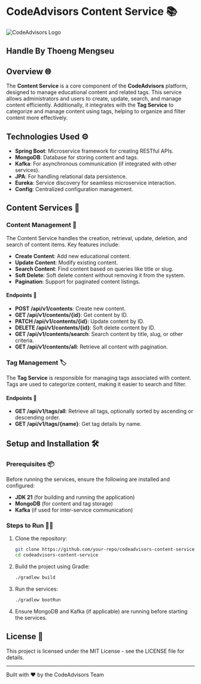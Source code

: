 # CodeAdvisors Content Service 📚

![CodeAdvisors Logo](http://167.172.78.79:8090/api/v1/files/preview?fileName=b5d01918-2824-48d7-83e0-fb557ce6bd73_2024-12-21T18-28-24.856529397.jpg)

## Handle By Thoeng Mengseu

## Overview 🌐
The **Content Service** is a core component of the **CodeAdvisors** platform, designed to manage educational content and related tags. This service allows administrators and users to create, update, search, and manage content efficiently. Additionally, it integrates with the **Tag Service** to categorize and manage content using tags, helping to organize and filter content more effectively.

## Technologies Used ⚙️
- **Spring Boot**: Microservice framework for creating RESTful APIs.
- **MongoDB**: Database for storing content and tags.
- **Kafka**: For asynchronous communication (if integrated with other services).
- **JPA**: For handling relational data persistence.
- **Eureka**: Service discovery for seamless microservice interaction.
- **Config**: Centralized configuration management.

## Content Services 📝

### Content Management 📄
The Content Service handles the creation, retrieval, update, deletion, and search of content items. Key features include:

- **Create Content**: Add new educational content.
- **Update Content**: Modify existing content.
- **Search Content**: Find content based on queries like title or slug.
- **Soft Delete**: Soft delete content without removing it from the system.
- **Pagination**: Support for paginated content listings.

#### Endpoints 🚀

- **POST /api/v1/contents**: Create new content.
- **GET /api/v1/contents/{id}**: Get content by ID.
- **PATCH /api/v1/contents/{id}**: Update content by ID.
- **DELETE /api/v1/contents/{id}**: Soft delete content by ID.
- **GET /api/v1/contents/search**: Search content by title, slug, or other criteria.
- **GET /api/v1/contents/all**: Retrieve all content with pagination.

### Tag Management 🏷️
The **Tag Service** is responsible for managing tags associated with content. Tags are used to categorize content, making it easier to search and filter.

#### Endpoints 🚀

- **GET /api/v1/tags/all**: Retrieve all tags, optionally sorted by ascending or descending order.
- **GET /api/v1/tags/{name}**: Get tag details by name.

## Setup and Installation 🛠️

### Prerequisites 📦
Before running the services, ensure the following are installed and configured:
- **JDK 21** (for building and running the application)
- **MongoDB** (for content and tag storage)
- **Kafka** (if used for inter-service communication)

### Steps to Run 🚶‍♂️

1. Clone the repository:
   ```bash
   git clone https://github.com/your-repo/codeadvisors-content-service.git
   cd codeadvisors-content-service
   ```

2. Build the project using Gradle:
   ```bash
   ./gradlew build
   ```

3. Run the services:
   ```bash
   ./gradlew bootRun
   ```

4. Ensure MongoDB and Kafka (if applicable) are running before starting the services.

## License 📜
This project is licensed under the MIT License - see the LICENSE file for details.

---
Built with ❤️ by the CodeAdvisors Team
